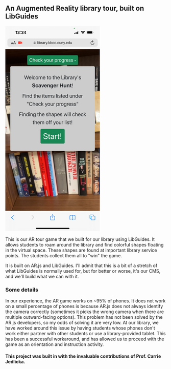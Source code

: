 ## An Augmented Reality library tour, built on LibGuides ##

![Screenshot of the application](img/screenshot.png?raw=True)

This is our AR tour game that we built for our library using LibGuides. It allows students to roam around the library and find colorful shapes floating in the virtual space. These shapes are found at important library service points. The students collect them all to "win" the game.

It is built on AR.js and LibGuides. I'll admit that this is a bit of a stretch of what LibGuides is normally used for, but for better or worse, it's our CMS, and we'll build what we can with it.

### Some details

In our experience, the AR game works on ~95% of phones. It does not work on a small percentage of phones is because AR.js does not always identify the camera correctly (sometimes it picks the wrong camera when there are multiple outward-facing options). This problem has not been solved by the AR.js developers, so my odds of solving it are very low. At our library, we have worked around this issue by having students whose phones don't work either partner with other students or use a library-provided tablet. This has been a successful workaround, and has allowed us to proceed with the game as an orientation and instruction activity.

#### This project was built in with the invaluable contributions of Prof. Carrie Jedlicka.

